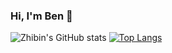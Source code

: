 ### Hi, I'm Ben 👋

<!--
**zbl14/zbl14** is a ✨ _special_ ✨ repository because its `README.md` (this file) appears on your GitHub profile.

Here are some ideas to get you started:

- 🔭 I’m currently working on ...
- 🌱 I’m currently learning ...
- 👯 I’m looking to collaborate on ...
- 🤔 I’m looking for help with ...
- 💬 Ask me about ...
- 📫 How to reach me: ...
- 😄 Pronouns: ...
- ⚡ Fun fact: ...
-->

![Zhibin's GitHub stats](https://github-readme-stats-git-master-zbl14.vercel.app/api?username=zbl14&show_icons=true&count_private=true)
[![Top Langs](https://github-readme-stats-git-master-zbl14.vercel.app/api/top-langs/?username=zbl14)](https://github-readme-stats-iota-ochre.vercel.app)

